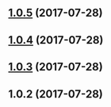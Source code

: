 <a name="1.0.5"></a>
## [1.0.5](https://github.com/rahulbhooteshwar/validation-messages/compare/v1.0.4...v1.0.5) (2017-07-28)



<a name="1.0.4"></a>
## [1.0.4](https://github.com/rahulbhooteshwar/validation-messages/compare/v1.0.3...v1.0.4) (2017-07-28)



<a name="1.0.3"></a>
## [1.0.3](https://github.com/rahulbhooteshwar/validation-messages/compare/v1.0.2...v1.0.3) (2017-07-28)



<a name="1.0.2"></a>
## 1.0.2 (2017-07-28)




